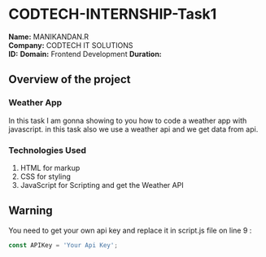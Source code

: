 # CODTECH-INTERNSHIP-Task1

**Name:** MANIKANDAN.R <br />
**Company:** CODTECH IT SOLUTIONS <br />
**ID:**
**Domain:** Frontend Development
**Duration:**

## Overview of the project

### Weather App
In this task  I am gonna showing to you how to code a weather app with javascript. in this task also we use a weather api and we get data from api.

### Technologies Used
1. HTML for markup
2. CSS for styling
3. JavaScript for Scripting and get the Weather API

## Warning
You need to get your own api key and replace it in script.js file on line 9 :


```javascript
const APIKey = 'Your Api Key';

